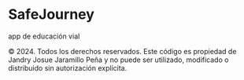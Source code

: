 # SafeJourney
app de educación vial

© 2024. Todos los derechos reservados. Este código es propiedad de Jandry Josue Jaramillo Peña y no puede ser utilizado, modificado o distribuido sin autorización explícita.

